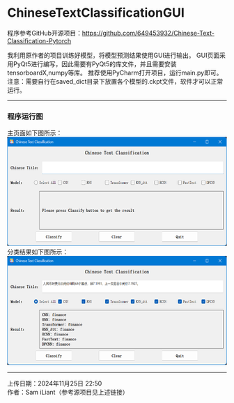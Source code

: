 # ChineseTextClassificationGUI
程序参考GitHub开源项目：https://github.com/649453932/Chinese-Text-Classification-Pytorch

我利用原作者的项目训练好模型，将模型预测结果使用GUI进行输出。
GUI页面采用PyQt5进行编写，因此需要有PyQt5的库文件，并且需要安装tensorboardX,numpy等库。
推荐使用PyCharm打开项目，运行main.py即可。
</br>
注意：需要自行在saved_dict目录下放置各个模型的.ckpt文件，软件才可以正常运行。
<hr>
<h3>程序运行图</h3>
主页面如下图所示：
</br>
<img src="main Window.png" alt="Main Window" width=600px height=250px>
分类结果如下图所示：
</br>
<img src="Classify.png" alt="Classify" width=600px height=250px>
<hr>
上传日期：2024年11月25日 22:50
</br>
作者：Sam iLiant（参考源项目见上述链接）

